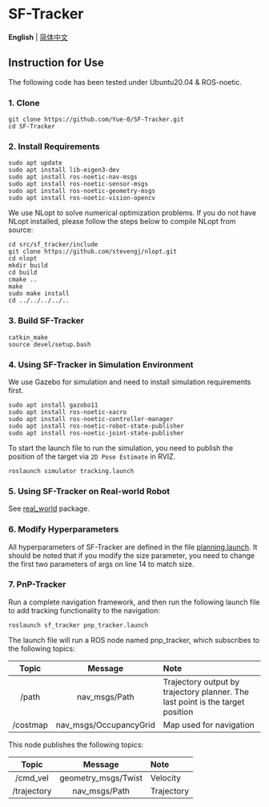 # SF-Tracker

__English__ | [简体中文](README_cn.md)

<!-- Paper：[arXiv]() -->

<!-- Video：[Bilibili]() -->

## Instruction for Use

The following code has been tested under Ubuntu20.04 & ROS-noetic.

### 1. Clone

```shell
git clone https://github.com/Yue-0/SF-Tracker.git
cd SF-Tracker
```

### 2. Install Requirements

```shell
sudo apt update
sudo apt install lib-eigen3-dev
sudo apt install ros-noetic-nav-msgs
sudo apt install ros-noetic-sensor-msgs
sudo apt install ros-noetic-geometry-msgs
sudo apt install ros-noetic-vision-opencv
```

We use NLopt to solve numerical optimization problems. If you do not have NLopt installed, please follow the steps below to compile NLopt from source:

```shell
cd src/sf_tracker/include
git clone https://github.com/stevengj/nlopt.git
cd nlopt
mkdir build
cd build
cmake ..
make
sudo make install
cd ../../../../..
```

### 3. Build SF-Tracker

```shell
catkin_make
source devel/setup.bash
```

### 4. Using SF-Tracker in Simulation Environment

We use Gazebo for simulation and need to install simulation requirements first.

```shell
sudo apt install gazobo11
sudo apt install ros-noetic-xacro
sudo apt install ros-noetic-controller-manager
sudo apt install ros-noetic-robot-state-publisher
sudo apt install ros-noetic-joint-state-publisher
```

To start the launch file to run the simulation, you need to publish the position of the target via `2D Pose Estimate` in RVIZ.

```shell
roslaunch simulator tracking.launch
```

### 5. Using SF-Tracker on Real-world Robot

See [real_world](src/real_world/README.md) package.

### 6. Modify Hyperparameters

All hyperparameters of SF-Tracker are defined in the file [planning.launch](src/sf_tracker/launch/planning.launch). It should be noted that if you modify the size parameter, you need to change the first two parameters of args on line 14 to match size.

### 7. PnP-Tracker

Run a complete navigation framework, and then run the following launch file to add tracking functionality to the navigation:

```shell
roslaunch sf_tracker pnp_tracker.launch
```

The launch file will run a ROS node named pnp_tracker, which subscribes to the following topics:

| Topic    | Message                | Note                    |
|:--------:|:----------------------:|:------------------------|
| /path    | nav_msgs/Path          | Trajectory output by trajectory planner. The last point is the target position |
| /costmap | nav_msgs/OccupancyGrid | Map used for navigation |

This node publishes the following topics:

| Topic       | Message             | Note       |
|:-----------:|:-------------------:|:-----------|
| /cmd_vel    | geometry_msgs/Twist | Velocity   |
| /trajectory | nav_msgs/Path       | Trajectory |
